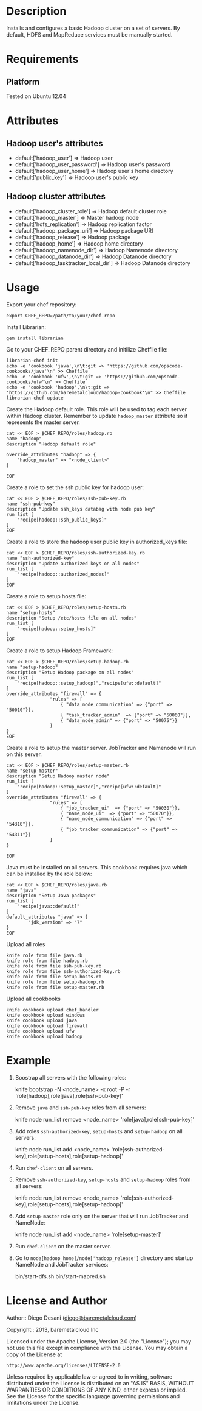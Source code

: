 Description
===========

Installs and configures a basic Hadoop cluster on a set of servers. By default, HDFS and MapReduce services must be manually started.

Requirements
============

Platform
--------

Tested on Ubuntu 12.04

Attributes
==========

Hadoop user's attributes
-----------------------

* default['hadoop_user'] => Hadoop user
* default['hadoop_user_password'] => Hadoop user's password
* default['hadoop_user_home'] => Hadoop user's home directory
* default['public_key'] => Hadoop user's public key


Hadoop cluster attributes
-------------------------

* default['hadoop_cluster_role'] => Hadoop default cluster role
* default['hadoop_master'] => Master hadoop node
* default['hdfs_replication'] => Hadoop replication factor
* default['hadoop_package_uri'] => Hadoop package URI
* default['hadoop_release'] => Hadoop package
* default['hadoop_home'] => Hadoop home directory
* default['hadoop_namenode_dir'] => Hadoop Namenode directory
* default['hadoop_datanode_dir'] => Hadoop Datanode directory
* default['hadoop_tasktracker_local_dir'] => Hadoop Datanode directory

Usage
=====

Export your chef repository:

	export CHEF_REPO=/path/to/your/chef-repo

Install Librarian:

	gem install librarian

Go to your CHEF_REPO parent directory and initilize Cheffile file:

	librarian-chef init
	echo -e "cookbook 'java',\n\t:git => 'https://github.com/opscode-cookbooks/java'\n" >> Cheffile
	echo -e "cookbook 'ufw',\n\t:git => 'https://github.com/opscode-cookbooks/ufw'\n" >> Cheffile
	echo -e "cookbook 'hadoop',\n\t:git => 'https://github.com/baremetalcloud/hadoop-cookbook'\n" >> Cheffile
	librarian-chef update

Create the Hadoop default role. This role will be used to tag each server within Hadoop cluster. 
Remember to update `hadoop_master` attribute so it represents the master server.

	cat << EOF > $CHEF_REPO/roles/hadoop.rb
	name "hadoop"
	description "Hadoop default role"
	
	override_attributes "hadoop" => {
		"hadoop_master" => "<node_client>"
	}
	
	EOF

Create a role to set the ssh public key for hadoop user:

	cat << EOF > $CHEF_REPO/roles/ssh-pub-key.rb
	name "ssh-pub-key"
	description "Update ssh_keys databag with node pub key"
	run_list [
		"recipe[hadoop::ssh_public_keys]"
	]
	EOF

Create a role to store the hadoop user public key in authorized_keys file:

	cat << EOF > $CHEF_REPO/roles/ssh-authorized-key.rb
	name "ssh-authorized-key"
	description "Update authorized keys on all nodes"
	run_list [
		"recipe[hadoop::authorized_nodes]"
	]
	EOF

Create a role to setup hosts file:

	cat << EOF > $CHEF_REPO/roles/setup-hosts.rb
	name "setup-hosts"
	description "Setup /etc/hosts file on all nodes"
	run_list [
		"recipe[hadoop::setup_hosts]"
	]
	EOF

Create a role to setup Hadoop Framework:

	cat << EOF > $CHEF_REPO/roles/setup-hadoop.rb
	name "setup-hadoop"
	description "Setup Hadoop package on all nodes"
	run_list [
		"recipe[hadoop::setup_hadoop]","recipe[ufw::default]"
	]
	override_attributes "firewall" => {
	                "rules" => [
	                	{ "data_node_communication"	=> {"port" => "50010"}},
	                	{ "task_tracker_admin"  => {"port" => "50060"}},
	                	{ "data_node_admin" => {"port" => "50075"}}
	                ]
	}
	EOF

Create a role to setup the master server. JobTracker and Namenode will run on this server.

	cat << EOF > $CHEF_REPO/roles/setup-master.rb
	name "setup-master"
	description "Setup Hadoop master node"
	run_list [
		"recipe[hadoop::setup_master]","recipe[ufw::default]"
	]
	override_attributes "firewall" => {
	                "rules" => [
	                	{ "job_tracker_ui"  => {"port" => "50030"}},
	                	{ "name_node_ui"  => {"port" => "50070"}},
	                	{ "name_node_communication"	=> {"port" => "54310"}},
	                	{ "job_tracker_communication" => {"port" => "54311"}}
	                ]
	}
	
	EOF

Java must be installed on all servers. This cookbook requires java which can be installed by the role below:

	cat << EOF > $CHEF_REPO/roles/java.rb
	name "java"
	description "Setup Java packages"
	run_list [
		"recipe[java::default]"
	]
	default_attributes "java" => {
			"jdk_version" => "7"
	}
	EOF


Upload all roles

	knife role from file java.rb
	knife role from file hadoop.rb
	knife role from file ssh-pub-key.rb
	knife role from file ssh-authorized-key.rb
	knife role from file setup-hosts.rb
	knife role from file setup-hadoop.rb
	knife role from file setup-master.rb

Upload all cookbooks

	knife cookbook upload chef_handler
	knife cookbook upload windows
	knife cookbook upload java
	knife cookbook upload firewall
	knife cookbook upload ufw
	knife cookbook upload hadoop

Example
======

1) Boostrap all servers with the following roles:

	knife bootstrap <IP> -N <node_name> -x root -P <password> -r 'role[hadoop],role[java],role[ssh-pub-key]'


2) Remove `java` and `ssh-pub-key` roles from all servers:

	knife node run_list remove <node_name> 'role[java],role[ssh-pub-key]'


3) Add roles `ssh-authorized-key`, `setup-hosts` and `setup-hadoop` on all servers:

	knife node run_list add <node_name> 'role[ssh-authorized-key],role[setup-hosts],role[setup-hadoop]'


4) Run `chef-client` on all servers.


5) Remove `ssh-authorized-key`, `setup-hosts` and `setup-hadoop` roles from all servers:

	knife node run_list remove <node_name> 'role[ssh-authorized-key],role[setup-hosts],role[setup-hadoop]'

6) Add `setup-master` role only on the server that will run JobTracker and NameNode:

	knife node run_list add <node_name> 'role[setup-master]'


7) Run `chef-client` on the master server.


8) Go to `node[hadoop_home]/node['hadoop_release']` directory and startup NameNode and JobTracker services:

	bin/start-dfs.sh
	bin/start-mapred.sh

License and Author
==================

Author:: Diego Desani (<diego@baremetalcloud.com>)

Copyright:: 2013, baremetalcloud Inc

Licensed under the Apache License, Version 2.0 (the "License");
you may not use this file except in compliance with the License.
You may obtain a copy of the License at

    http://www.apache.org/licenses/LICENSE-2.0

Unless required by applicable law or agreed to in writing, software
distributed under the License is distributed on an "AS IS" BASIS,
WITHOUT WARRANTIES OR CONDITIONS OF ANY KIND, either express or implied.
See the License for the specific language governing permissions and
limitations under the License.
